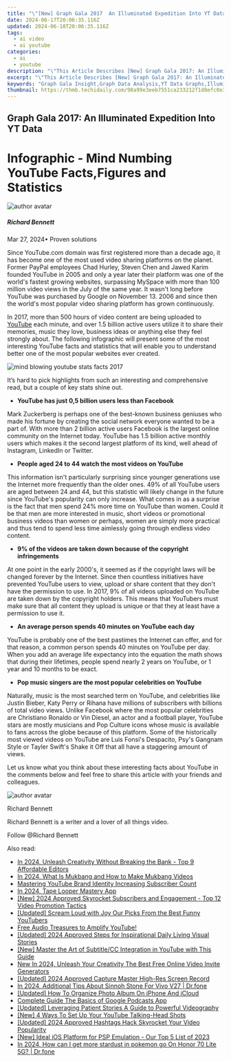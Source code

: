 ```yaml
---
title: "\"[New] Graph Gala 2017  An Illuminated Expedition Into YT Data\""
date: 2024-06-17T20:06:35.116Z
updated: 2024-06-18T20:06:35.116Z
tags:
  - ai video
  - ai youtube
categories:
  - ai
  - youtube
description: "\"This Article Describes [New] Graph Gala 2017: An Illuminated Expedition Into YT Data\""
excerpt: "\"This Article Describes [New] Graph Gala 2017: An Illuminated Expedition Into YT Data\""
keywords: "Graph Gala Insight,Graph Data Analysis,YT Data Graphs,Illuminating Graphs,Data Visualization Event,YouTube Dataset Expedition,Yearly Graph Trends Study"
thumbnail: https://thmb.techidaily.com/98a99e3eeb7551ca233212f1d8efc0e3f75521feec7e96aa9478cde7f5ee2f72.jpg
---
```


## Graph Gala 2017: An Illuminated Expedition Into YT Data

# Infographic - Mind Numbing YouTube Facts,Figures and Statistics

![author avatar](https://images.wondershare.com/filmora/article-images/richard-bennett.jpg)

##### Richard Bennett

 Mar 27, 2024• Proven solutions

Since YouTube.com domain was first registered more than a decade ago, it has become one of the most used video sharing platforms on the planet. Former PayPal employees Chad Hurley, Steven Chen and Jawed Karim founded YouTube in 2005 and only a year later their platform was one of the world's fastest growing websites, surpassing MySpace with more than 100 million video views in the July of the same year. It wasn't long before YouTube was purchased by Google on November 13\. 2006 and since then the world's most popular video sharing platform has grown continuously.

In 2017, more than 500 hours of video content are being uploaded to [YouTube](https://tools.techidaily.com/wondershare/filmora/download/) each minute, and over 1.5 billion active users utilize it to share their memories, music they love, business ideas or anything else they feel strongly about. The following infographic will present some of the most interesting YouTube facts and statistics that will enable you to understand better one of the most popular websites ever created.

![mind blowing youtube stats facts 2017](https://filmora.wondershare.com/youtube-video-editing/mind-blowing-youtube-stats-facts-2017.jpg)

It’s hard to pick highlights from such an interesting and comprehensive read, but a couple of key stats shine out.

* **YouTube has just 0,5 billion users less than Facebook**

Mark Zuckerberg is perhaps one of the best-known business geniuses who made his fortune by creating the social network everyone wanted to be a part of. With more than 2 billion active users Facebook is the largest online community on the Internet today. YouTube has 1.5 billion active monthly users which makes it the second largest platform of its kind, well ahead of Instagram, LinkedIn or Twitter.

* **People aged 24 to 44 watch the most videos on YouTube**

This information isn't particularly surprising since younger generations use the Internet more frequently than the older ones. 49% of all YouTube users are aged between 24 and 44, but this statistic will likely change in the future since YouTube's popularity can only increase. What comes in as a surprise is the fact that men spend 24% more time on YouTube than women. Could it be that men are more interested in music, short videos or promotional business videos than women or perhaps, women are simply more practical and thus tend to spend less time aimlessly going through endless video content.

* **9% of the videos are taken down because of the copyright infringements**

At one point in the early 2000's, it seemed as if the copyright laws will be changed forever by the Internet. Since then countless initiatives have prevented YouTube users to view, upload or share content that they don't have the permission to use. In 2017, 9% of all videos uploaded on YouTube are taken down by the copyright holders. This means that YouTubers must make sure that all content they upload is unique or that they at least have a permission to use it.

* **An average person spends 40 minutes on YouTube each day**

YouTube is probably one of the best pastimes the Internet can offer, and for that reason, a common person spends 40 minutes on YouTube per day. When you add an average life expectancy into the equation the math shows that during their lifetimes, people spend nearly 2 years on YouTube, or 1 year and 10 months to be exact.

* **Pop music singers are the most popular celebrities on YouTube**

Naturally, music is the most searched term on YouTube, and celebrities like Justin Bieber, Katy Perry or Rihana have millions of subscribers with billions of total video views. Unlike Facebook where the most popular celebrities are Christiano Ronaldo or Vin Diesel, an actor and a football player, YouTube stars are mostly musicians and Pop Culture icons whose music is available to fans across the globe because of this platform. Some of the historically most viewed videos on YouTube are Luis Fonsi's Despacito, Psy's Gangnam Style or Tayler Swift's Shake it Off that all have a staggering amount of views.

Let us know what you think about these interesting facts about YouTube in the comments below and feel free to share this article with your friends and colleagues.

![author avatar](https://images.wondershare.com/filmora/article-images/richard-bennett.jpg)

Richard Bennett

Richard Bennett is a writer and a lover of all things video.

Follow @Richard Bennett


<ins class="adsbygoogle"
     style="display:block"
     data-ad-format="autorelaxed"
     data-ad-client="ca-pub-7571918770474297"
     data-ad-slot="1223367746"></ins>



<ins class="adsbygoogle"
     style="display:block"
     data-ad-client="ca-pub-7571918770474297"
     data-ad-slot="8358498916"
     data-ad-format="auto"
     data-full-width-responsive="true"></ins>

<span class="atpl-alsoreadstyle">Also read:</span>
<div><ul>
<li><a href="https://youtube-lab.techidaily.com/24-unleash-creativity-without-breaking-the-bank-top-9-affordable-editors/"><u>In 2024, Unleash Creativity Without Breaking the Bank - Top 9 Affordable Editors</u></a></li>
<li><a href="https://youtube-lab.techidaily.com/24-what-is-mukbang-and-how-to-make-mukbang-videos/"><u>In 2024, What Is Mukbang and How to Make Mukbang Videos</u></a></li>
<li><a href="https://youtube-lab.techidaily.com/ring-youtube-brand-identity-increasing-subscriber-count/"><u>Mastering YouTube Brand Identity  Increasing Subscriber Count</u></a></li>
<li><a href="https://youtube-lab.techidaily.com/24-tape-looper-mastery-app/"><u>In 2024, Tape Looper Mastery App</u></a></li>
<li><a href="https://youtube-lab.techidaily.com/024-approved-skyrocket-subscribers-and-engagement-top-12-video-promotion-tactics/"><u>[New] 2024 Approved  Skyrocket Subscribers and Engagement - Top 12 Video Promotion Tactics</u></a></li>
<li><a href="https://youtube-lab.techidaily.com/ed-scream-loud-with-joy-our-picks-from-the-best-funny-youtubers/"><u>[Updated] Scream Loud with Joy  Our Picks From the Best Funny YouTubers</u></a></li>
<li><a href="https://youtube-lab.techidaily.com/audio-treasures-to-amplify-youtube/"><u>Free Audio Treasures to Amplify YouTube!</u></a></li>
<li><a href="https://youtube-lab.techidaily.com/ed-2024-approved-steps-for-inspirational-daily-living-visual-stories/"><u>[Updated] 2024 Approved  Steps for Inspirational Daily Living Visual Stories</u></a></li>
<li><a href="https://youtube-lab.techidaily.com/aster-the-art-of-subtitlecc-integration-in-youtube-with-this-guide/"><u>[New] Master the Art of Subtitle/CC Integration in YouTube with This Guide</u></a></li>
<li><a href="https://video-content-creator.techidaily.com/new-in-2024-unleash-your-creativity-the-best-free-online-video-invite-generators/"><u>New In 2024, Unleash Your Creativity The Best Free Online Video Invite Generators</u></a></li>
<li><a href="https://desktop-recording.techidaily.com/updated-2024-approved-capture-master-high-res-screen-record/"><u>[Updated] 2024 Approved  Capture Master  High-Res Screen Record</u></a></li>
<li><a href="https://change-location.techidaily.com/in-2024-additional-tips-about-sinnoh-stone-for-vivo-v27-drfone-by-drfone-virtual-android/"><u>In 2024, Additional Tips About Sinnoh Stone For Vivo V27 | Dr.fone</u></a></li>
<li><a href="https://some-techniques.techidaily.com/updated-how-to-organize-photo-album-on-iphone-and-icloud/"><u>[Updated] How To Organize Photo Album On iPhone And iCloud</u></a></li>
<li><a href="https://extra-tips.techidaily.com/complete-guide-the-basics-of-google-podcasts-app/"><u>Complete Guide  The Basics of Google Podcasts App</u></a></li>
<li><a href="https://extra-skills.techidaily.com/updated-leveraging-patient-stories-a-guide-to-powerful-videography/"><u>[Updated] Leveraging Patient Stories  A Guide to Powerful Videography</u></a></li>
<li><a href="https://youtube-stream.techidaily.com/new-4-ways-to-set-up-your-youtube-talking-head-shots/"><u>[New] 4 Ways To Set Up Your YouTube Talking-Head Shots</u></a></li>
<li><a href="https://eaxpv-info.techidaily.com/updated-2024-approved-hashtags-hack-skyrocket-your-video-popularity/"><u>[Updated] 2024 Approved  Hashtags Hack  Skyrocket Your Video Popularity</u></a></li>
<li><a href="https://screen-activity-recording.techidaily.com/new-ideal-ios-platform-for-psp-emulation-our-top-5-list-of-2023/"><u>[New] Ideal iOS Platform for PSP Emulation - Our Top 5 List of 2023</u></a></li>
<li><a href="https://pokemon-go-android.techidaily.com/in-2024-how-can-i-get-more-stardust-in-pokemon-go-on-honor-70-lite-5g-drfone-by-drfone-virtual-android/"><u>In 2024, How can I get more stardust in pokemon go On Honor 70 Lite 5G? | Dr.fone</u></a></li>
</ul></div>
